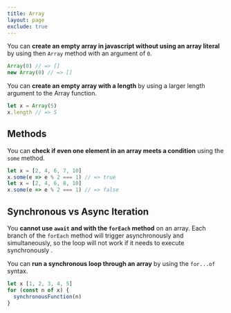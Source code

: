 ```yaml
---
title: Array
layout: page
exclude: true
---
```


You can **create an empty array in javascript without using an array literal** by using then `Array` method with an argument of `0`.
```js
Array(0) // => []
new Array(0) // => []
```

You can **create an empty array with a length** by using a larger length argument to the Array function.
```js
let x = Array(5)
x.length // => 5
```

## Methods

You can **check if even one element in an array meets a condition** using the `some` method.
```js
let x = [2, 4, 6, 7, 10]
x.some(e => e % 2 === 1) // => true
let x = [2, 4, 6, 8, 10]
x.some(e => e % 2 === 1) // => false
```

## Synchronous vs Async Iteration

You **cannot use `await` and with the `forEach` method** on an array. Each branch of the `forEach` method will trigger asynchronously and simultaneously, so the loop will not work if it needs to execute synchronously . 

You can **run a synchronous loop through an array** by using the `for...of` syntax.
```js
let x [1, 2, 3, 4, 5]
for (const n of x) {
  synchronousFunction(n)
}
```


<!--stackedit_data:
eyJoaXN0b3J5IjpbMTgwMDkzNjk0NCwtMzYyMzg5NjMsLTU2Nz
A4MDE3OV19
-->